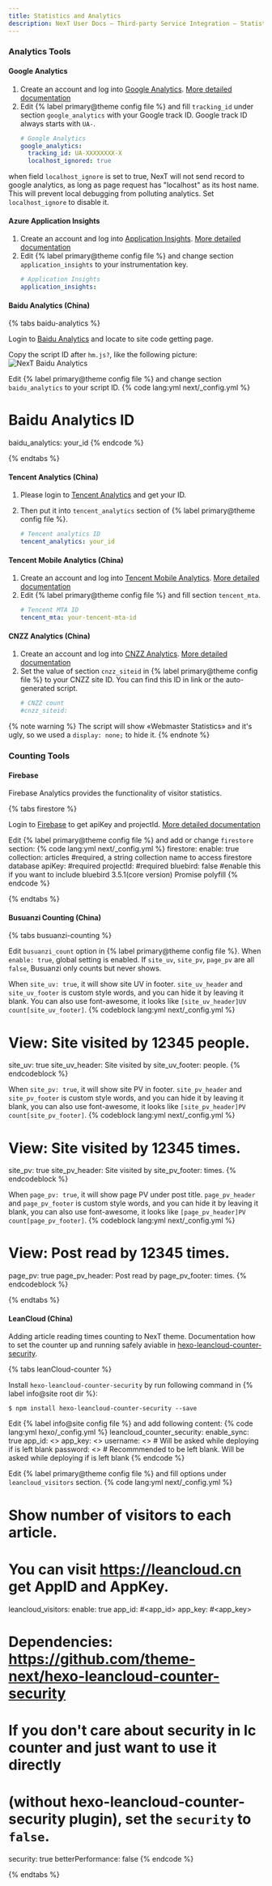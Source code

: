 ```yaml
---
title: Statistics and Analytics
description: NexT User Docs – Third-party Service Integration – Statistics and Analytics
---
```


### Analytics Tools

#### Google Analytics

1. Create an account and log into [Google Analytics](https://analytics.google.com). [More detailed documentation](https://support.google.com/analytics/?hl=en#topic=3544906)
2. Edit {% label primary@theme config file %} and fill `tracking_id` under  section `google_analytics` with your Google track ID. Google track ID always starts with `UA-`.
    ```yml next/_config.yml
    # Google Analytics
    google_analytics:
      tracking_id: UA-XXXXXXXX-X
      localhost_ignored: true
    ```
when field `localhost_ignore` is set to true, NexT will not send record to google analytics, as long as page request has "localhost" as its host name. This will prevent local debugging from polluting analytics. Set `localhost_ignore` to disable it.

#### Azure Application Insights

1. Create an account and log into [Application Insights](https://portal.azure.com/). [More detailed documentation](https://docs.microsoft.com/en-us/azure/application-insights/app-insights-create-new-resource)
2. Edit {% label primary@theme config file %} and change section `application_insights` to your instrumentation key.
    ```yml next/_config.yml
    # Application Insights
    application_insights:
    ```

#### Baidu Analytics (China)

{% tabs baidu-analytics %}
<!-- tab Login → -->
Login to [Baidu Analytics](http://tongji.baidu.com) and locate to site code getting page.
<!-- endtab -->

<!-- tab Script ID → -->
Copy the script ID after `hm.js?`, like the following picture:
   ![NexT Baidu Analytics](/images/docs/analytics-baidu-id.png)
<!-- endtab -->

<!-- tab NexT Config -->
Edit {% label primary@theme config file %} and change section `baidu_analytics` to your script ID.
{% code lang:yml next/_config.yml %}
# Baidu Analytics ID
baidu_analytics: your_id
{% endcode %}
<!-- endtab -->
{% endtabs %}

#### Tencent Analytics (China)

1. Please login to [Tencent Analytics](http://ta.qq.com) and get your ID.
2. Then put it into `tencent_analytics` section of {% label primary@theme config file %}.

    ```yml next/_config.yml
    # Tencent analytics ID
    tencent_analytics: your_id
    ```

#### Tencent Mobile Analytics (China)

1. Create an account and log into [Tencent Mobile Analytics](https://mta.qq.com/). [More detailed documentation](http://docs.developer.qq.com/mta/register_start.html)
2. Edit {% label primary@theme config file %} and fill section `tencent_mta`.
    ```yml next/_config.yml
    # Tencent MTA ID
    tencent_mta: your-tencent-mta-id
    ```

#### CNZZ Analytics (China)

1. Create an account and log into [CNZZ Analytics](http://www.umeng.com/). [More detailed documentation](https://developer.umeng.com/docs/67963/detail/68609)
2. Set the value of section `cnzz_siteid` in {% label primary@theme config file %} to your CNZZ site ID. You can find this ID in link or the auto-generated script.
    ```yml next/_config.yml
    # CNZZ count
    #cnzz_siteid:
    ```

{% note warning %}
The script will show «Webmaster Statistics» and it's ugly, so we used a `display: none;` to hide it.
{% endnote %}

### Counting Tools

#### Firebase

Firebase Analytics provides the functionality of visitor statistics.

{% tabs firestore %}
<!-- tab Get apiKey & projectId → -->
Login to [Firebase](https://console.firebase.google.com/u/0/) to get apiKey and projectId. [More detailed documentation](https://firebase.google.com/docs/firestore/)
<!-- endtab -->

<!-- tab NexT Config -->
Edit {% label primary@theme config file %} and add or change `firestore` section:
{% code lang:yml next/_config.yml %}
firestore:
  enable: true
  collection: articles #required, a string collection name to access firestore database
  apiKey: #required
  projectId: #required
  bluebird: false #enable this if you want to include bluebird 3.5.1(core version) Promise polyfill
{% endcode %}
<!-- endtab -->
{% endtabs %}

#### Busuanzi Counting (China)

{% tabs busuanzi-counting %}

<!-- tab Global Settings → -->
Edit `busuanzi_count` option in {% label primary@theme config file %}.
When `enable: true`, global setting is enabled. If `site_uv`, `site_pv`, `page_pv` are all `false`, Busuanzi only counts but never shows.
<!-- endtab -->

<!-- tab Site UV Settings → -->
When `site_uv: true`, it will show site UV in footer.
`site_uv_header` and `site_uv_footer` is custom style words, and you can hide it by leaving it blank. You can also use font-awesome, it looks like `[site_uv_header]UV count[site_uv_footer]`.
{% codeblock lang:yml next/_config.yml %}
# View: Site visited by 12345 people.
site_uv: true
site_uv_header: Site visited by
site_uv_footer: people.
{% endcodeblock %}
<!-- endtab -->

<!-- tab Site PV Settings → -->
When `site_pv: true`, it will show site PV in footer.
`site_pv_header` and `site_pv_footer` is custom style words, and you can hide it by leaving it blank, you can also use font-awesome, it looks like `[site_pv_header]PV count[site_pv_footer]`.
{% codeblock lang:yml next/_config.yml %}
# View: Site visited by 12345 times.
site_pv: true
site_pv_header: Site visited by
site_pv_footer: times.
{% endcodeblock %}
<!-- endtab -->

<!-- tab Per-page PV Settings -->
When `page_pv: true`, it will show page PV under post title.
`page_pv_header` and `page_pv_footer` is custom style words, and you can hide it by leaving it blank, you can also use font-awesome, it looks like `[page_pv_header]PV count[page_pv_footer]`.
{% codeblock lang:yml next/_config.yml %}
# View: Post read by 12345 times.
page_pv: true
page_pv_header: Post read by
page_pv_footer: times.
{% endcodeblock %}
<!-- endtab -->
{% endtabs %}

#### LeanCloud (China)

Adding article reading times counting to NexT theme. Documentation how to set the counter up and running safely aviable in [hexo-leancloud-counter-security](https://github.com/theme-next/hexo-leancloud-counter-security).

{% tabs leanCloud-counter %}
<!-- tab Installation → -->
Install `hexo-leancloud-counter-security` by run following command in {% label info@site root dir %}:

    $ npm install hexo-leancloud-counter-security --save

<!-- endtab -->

<!-- tab Hexo Config → -->
Edit {% label info@site config file %} and add following content:
{% code lang:yml hexo/_config.yml %}
leancloud_counter_security:
  enable_sync: true
  app_id: <<your app id>>
  app_key: <<your app key>>
  username: <<your username>> # Will be asked while deploying if is left blank
  password: <<your password>> # Recommmended to be left blank. Will be asked while deploying if is left blank
{% endcode %}
<!-- endtab -->

<!-- tab NexT Config -->
Edit {% label primary@theme config file %} and fill options under `leancloud_visitors` section.
{% code lang:yml next/_config.yml %}
# Show number of visitors to each article.
# You can visit https://leancloud.cn get AppID and AppKey.
leancloud_visitors:
  enable: true
  app_id: #<app_id>
  app_key: #<app_key>
  # Dependencies: https://github.com/theme-next/hexo-leancloud-counter-security
  # If you don't care about security in lc counter and just want to use it directly
  # (without hexo-leancloud-counter-security plugin), set the `security` to `false`.
  security: true
  betterPerformance: false
{% endcode %}
<!-- endtab -->
{% endtabs %}

